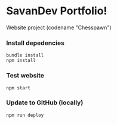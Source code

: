 # SavanDev Portfolio!
Website project (codename "Chesspawn")

### Install depedencies
```
bundle install
npm install
```

### Test website
```
npm start
```

### Update to GitHub (locally)
```
npm run deploy
```
